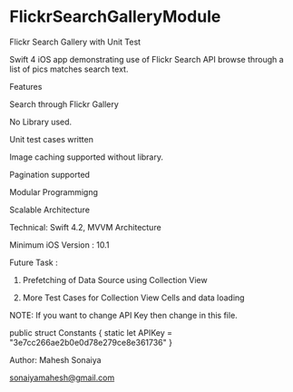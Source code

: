# FlickrSearchGalleryModule

Flickr Search Gallery with Unit Test

Swift 4 iOS app demonstrating use of Flickr Search API browse through a list of pics matches search text.

Features

Search through Flickr Gallery

No Library used.

Unit test cases written 

Image caching supported without library.

Pagination supported

Modular Programmigng

Scalable Architecture

Technical: Swift 4.2, MVVM Architecture

Minimum iOS Version : 10.1

Future Task :

1. Prefetching of Data Source using Collection View 

2. More Test Cases for Collection View Cells and data loading

NOTE:
If you want to change API Key then change in this file.

public struct Constants {
    static let APIKey = "3e7cc266ae2b0e0d78e279ce8e361736"
}

Author:
Mahesh Sonaiya

sonaiyamahesh@gmail.com
